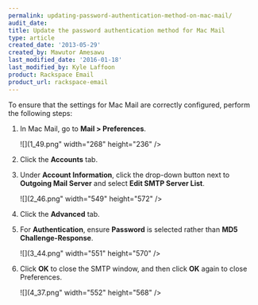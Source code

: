 ```yaml
---
permalink: updating-password-authentication-method-on-mac-mail/
audit_date:
title: Update the password authentication method for Mac Mail
type: article
created_date: '2013-05-29'
created_by: Mawutor Amesawu
last_modified_date: '2016-01-18'
last_modified_by: Kyle Laffoon
product: Rackspace Email
product_url: rackspace-email
---
```


To ensure that the settings for Mac Mail are correctly configured, perform the following steps:

1. In Mac Mail, go to **Mail &gt; Preferences**.

    ![](1_49.png" width="268" height="236" />

2. Click the **Accounts** tab.  
3. Under **Account Information**, click the drop-down button next to **Outgoing Mail Server** and select **Edit SMTP Server List**.

    ![](2_46.png" width="549" height="572" />

4. Click the **Advanced** tab.

5. For **Authentication**, ensure **Password** is selected rather than **MD5 Challenge-Response**.

    ![](3_44.png" width="551" height="570" />

6. Click **OK** to close the SMTP window, and then click **OK** again to close Preferences.

    ![](4_37.png" width="552" height="568" />
